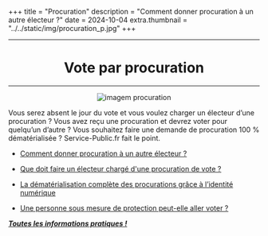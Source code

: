 +++
title = "Procuration"
description = "Comment donner procuration à un autre électeur ?"
date = 2024-10-04
extra.thumbnail = "../../static/img/procuration_p.jpg"
+++

<center>

---

# Vote par procuration

---

![imagem procuration](/img/procuration_p.jpg "imagem procuration")

</center>

Vous serez absent le jour du vote et vous voulez charger un électeur d’une procuration ? Vous avez reçu une procuration et devrez voter pour quelqu’un d’autre ? 
Vous souhaitez faire une demande de procuration 100 % dématérialisée ? Service-Public.fr fait le point.

- [Comment donner procuration à un autre électeur ?](https://www.service-public.fr/particuliers/actualites/A15478 "lien de Comment donner procuration à un autre électeur ?")

- [Que doit faire un électeur chargé d'une procuration de vote ?](https://www.service-public.fr/particuliers/vosdroits/F35316 "lien Que doit faire un électeur chargé d'une procuration de vote ?")

- [La dématérialisation complète des procurations grâce à l’identité numérique](https://www.masecurite.interieur.gouv.fr/fr/actualites/dematerialisation-procurations-identite-numerique "lien de La dématérialisation complète des procurations grâce à l’identité numérique")

- [Une personne sous mesure de protection peut-elle aller voter ?](https://www.service-public.fr/particuliers/actualites/A17428 "lien Une personne sous mesure de protection peut-elle aller voter ?")


***[Toutes les informations pratiques !](https://www.service-public.fr/particuliers/actualites/A17465 "Toutes les informations pratiques !")***